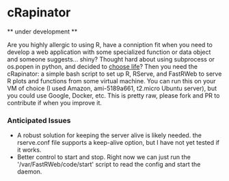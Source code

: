 # cRapinator

** under development **

Are you highly allergic to using R, have a conniption fit when you need to develop a web application with some specialized function or data object and someone suggests... shiny? Thought hard about using subprocess or os.popen in python, and decided to [choose  life](https://www.youtube.com/watch?v=4m604_bEuNw)? Then you need the cRapinator: a simple bash script to set up R, RServe, and FastRWeb to serve R plots and functions from some virtual machine. You can run this on your VM of choice (I used Amazon, ami-5189a661, t2.micro Ubuntu server), but you could use Google, Docker, etc. This is pretty raw, please fork and PR to contribute if when you improve it.

### Anticipated Issues

- A robust solution for keeping the server alive is likely needed. the rserve.conf file supports a keep-alive option, but I have not yet tested if it works.
- Better control to start and stop. Right now we can just run the '/var/FastRWeb/code/start' script to read the config and start the daemon.
